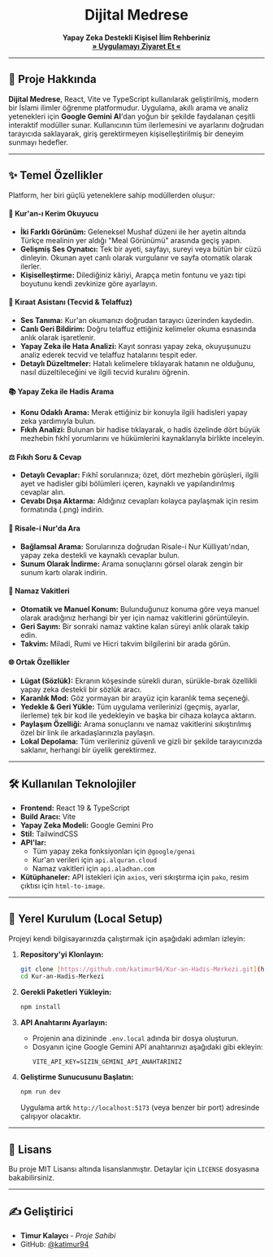 <div align="center">
  
  <h1 align="center">Dijital Medrese</h1>
  <p align="center">
    <strong>Yapay Zeka Destekli Kişisel İlim Rehberiniz</strong>
    <br />
    <a href="https://kuranvehadiskati.netlify.app/"><strong>» Uygulamayı Ziyaret Et «</strong></a>
  </p>
</div>

---

## 📖 Proje Hakkında

**Dijital Medrese**, React, Vite ve TypeScript kullanılarak geliştirilmiş, modern bir İslami ilimler öğrenme platformudur. Uygulama, akıllı arama ve analiz yetenekleri için **Google Gemini AI**'dan yoğun bir şekilde faydalanan çeşitli interaktif modüller sunar. Kullanıcının tüm ilerlemesini ve ayarlarını doğrudan tarayıcıda saklayarak, giriş gerektirmeyen kişiselleştirilmiş bir deneyim sunmayı hedefler.

---

## ✨ Temel Özellikler

Platform, her biri güçlü yeteneklere sahip modüllerden oluşur:

#### 🕋 Kur'an-ı Kerim Okuyucu
* **İki Farklı Görünüm:** Geleneksel Mushaf düzeni ile her ayetin altında Türkçe mealinin yer aldığı "Meal Görünümü" arasında geçiş yapın.
* **Gelişmiş Ses Oynatıcı:** Tek bir ayeti, sayfayı, sureyi veya bütün bir cüzü dinleyin. Okunan ayet canlı olarak vurgulanır ve sayfa otomatik olarak ilerler.
* **Kişiselleştirme:** Dilediğiniz kâriyi, Arapça metin fontunu ve yazı tipi boyutunu kendi zevkinize göre ayarlayın.

#### 🕌 Kıraat Asistanı (Tecvid & Telaffuz)
* **Ses Tanıma:** Kur'an okumanızı doğrudan tarayıcı üzerinden kaydedin.
* **Canlı Geri Bildirim:** Doğru telaffuz ettiğiniz kelimeler okuma esnasında anlık olarak işaretlenir.
* **Yapay Zeka ile Hata Analizi:** Kayıt sonrası yapay zeka, okuyuşunuzu analiz ederek tecvid ve telaffuz hatalarını tespit eder.
* **Detaylı Düzeltmeler:** Hatalı kelimelere tıklayarak hatanın ne olduğunu, nasıl düzeltileceğini ve ilgili tecvid kuralını öğrenin.

#### 📚 Yapay Zeka ile Hadis Arama
* **Konu Odaklı Arama:** Merak ettiğiniz bir konuyla ilgili hadisleri yapay zeka yardımıyla bulun.
* **Fıkıh Analizi:** Bulunan bir hadise tıklayarak, o hadis özelinde dört büyük mezhebin fıkhî yorumlarını ve hükümlerini kaynaklarıyla birlikte inceleyin.

#### ⚖️ Fıkıh Soru & Cevap
* **Detaylı Cevaplar:** Fıkhî sorularınıza; özet, dört mezhebin görüşleri, ilgili ayet ve hadisler gibi bölümleri içeren, kaynaklı ve yapılandırılmış cevaplar alın.
* **Cevabı Dışa Aktarma:** Aldığınız cevapları kolayca paylaşmak için resim formatında (.png) indirin.

#### 📜 Risale-i Nur'da Ara
* **Bağlamsal Arama:** Sorularınıza doğrudan Risale-i Nur Külliyatı'ndan, yapay zeka destekli ve kaynaklı cevaplar bulun.
* **Sunum Olarak İndirme:** Arama sonuçlarını görsel olarak zengin bir sunum kartı olarak indirin.

#### 🌙 Namaz Vakitleri
* **Otomatik ve Manuel Konum:** Bulunduğunuz konuma göre veya manuel olarak aradığınız herhangi bir yer için namaz vakitlerini görüntüleyin.
* **Geri Sayım:** Bir sonraki namaz vaktine kalan süreyi anlık olarak takip edin.
* **Takvim:** Miladi, Rumi ve Hicri takvim bilgilerini bir arada görün.

#### 🌐 Ortak Özellikler
* **Lügat (Sözlük):** Ekranın köşesinde sürekli duran, sürükle-bırak özellikli yapay zeka destekli bir sözlük aracı.
* **Karanlık Mod:** Göz yormayan bir arayüz için karanlık tema seçeneği.
* **Yedekle & Geri Yükle:** Tüm uygulama verilerinizi (geçmiş, ayarlar, ilerleme) tek bir kod ile yedekleyin ve başka bir cihaza kolayca aktarın.
* **Paylaşım Özelliği:** Arama sonuçlarını ve namaz vakitlerini sıkıştırılmış özel bir link ile arkadaşlarınızla paylaşın.
* **Lokal Depolama:** Tüm verileriniz güvenli ve gizli bir şekilde tarayıcınızda saklanır, herhangi bir üyelik gerektirmez.

---

## 🛠️ Kullanılan Teknolojiler

* **Frontend:** React 19 & TypeScript
* **Build Aracı:** Vite
* **Yapay Zeka Modeli:** Google Gemini Pro
* **Stil:** TailwindCSS
* **API'lar:**
    * Tüm yapay zeka fonksiyonları için `@google/genai`
    * Kur'an verileri için `api.alquran.cloud`
    * Namaz vakitleri için `api.aladhan.com`
* **Kütüphaneler:** API istekleri için `axios`, veri sıkıştırma için `pako`, resim çıktısı için `html-to-image`.

---

## 🚀 Yerel Kurulum (Local Setup)

Projeyi kendi bilgisayarınızda çalıştırmak için aşağıdaki adımları izleyin:

1.  **Repository'yi Klonlayın:**
    ```sh
    git clone [https://github.com/katimur94/Kur-an-Hadis-Merkezi.git](https://github.com/katimur94/Kur-an-Hadis-Merkezi.git)
    cd Kur-an-Hadis-Merkezi
    ```

2.  **Gerekli Paketleri Yükleyin:**
    ```sh
    npm install
    ```

3.  **API Anahtarını Ayarlayın:**
    * Projenin ana dizininde `.env.local` adında bir dosya oluşturun.
    * Dosyanın içine Google Gemini API anahtarınızı aşağıdaki gibi ekleyin:
        ```
        VITE_API_KEY=SIZIN_GEMINI_API_ANAHTARINIZ
        ```

4.  **Geliştirme Sunucusunu Başlatın:**
    ```sh
    npm run dev
    ```
    Uygulama artık `http://localhost:5173` (veya benzer bir port) adresinde çalışıyor olacaktır.

---

## 📄 Lisans

Bu proje MIT Lisansı altında lisanslanmıştır. Detaylar için `LICENSE` dosyasına bakabilirsiniz.

---

## ✍️ Geliştirici

* **Timur Kalaycı** - *Proje Sahibi*
* GitHub: [@katimur94](https://github.com/katimur94)
